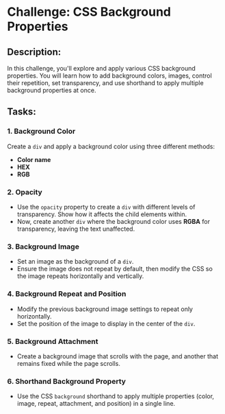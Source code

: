 # Challenge: CSS Background Properties

## Description:
In this challenge, you'll explore and apply various CSS background properties. You will learn how to add background colors, images, control their repetition, set transparency, and use shorthand to apply multiple background properties at once.

## Tasks:

### 1. Background Color
Create a `div` and apply a background color using three different methods:
- **Color name**
- **HEX**
- **RGB**

### 2. Opacity
- Use the `opacity` property to create a `div` with different levels of transparency. Show how it affects the child elements within.
- Now, create another `div` where the background color uses **RGBA** for transparency, leaving the text unaffected.

### 3. Background Image
- Set an image as the background of a `div`.
- Ensure the image does not repeat by default, then modify the CSS so the image repeats horizontally and vertically.

### 4. Background Repeat and Position
- Modify the previous background image settings to repeat only horizontally.
- Set the position of the image to display in the center of the `div`.

### 5. Background Attachment
- Create a background image that scrolls with the page, and another that remains fixed while the page scrolls.

### 6. Shorthand Background Property
- Use the CSS `background` shorthand to apply multiple properties (color, image, repeat, attachment, and position) in a single line.
